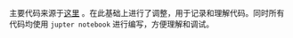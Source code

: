 主要代码来源于[这里](https://github.com/yunjey/pytorch-tutorial)
。在此基础上进行了调整，用于记录和理解代码。同时所有代码均使用 `jupter notebook` 进行编写，方便理解和调试。